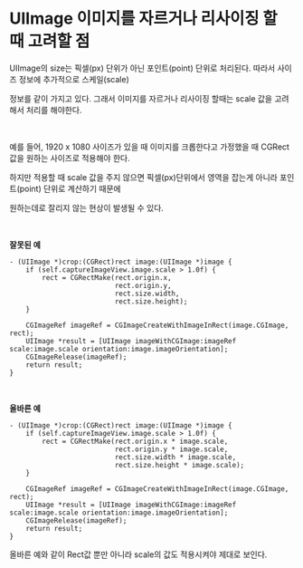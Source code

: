 # UIImage 이미지를 자르거나 리사이징 할 때 고려할 점

UIImage의 size는 픽셀(px) 단위가 아닌 포인트(point) 단위로 처리된다. 따라서 사이즈 정보에 추가적으로 스케일(scale)

정보를 같이 가지고 있다. 그래서 이미지를 자르거나 리사이징 할때는 scale 값을 고려해서 처리를 해야한다.

<br />

예를 들어, 1920 x 1080 사이즈가 있을 때 이미지를 크롭한다고 가정했을 때 CGRect 값을 원하는 사이즈로 적용해야 한다.

하지만 적용할 때 scale 값을 주지 않으면 픽셀(px)단위에서 영역을 잡는게 아니라 포인트(point) 단위로 계산하기 때문에

원하는데로 잘리지 않는 현상이 발생될 수 있다.

<br />

**잘못된 예**

~~~objc
- (UIImage *)crop:(CGRect)rect image:(UIImage *)image {
    if (self.captureImageView.image.scale > 1.0f) {
        rect = CGRectMake(rect.origin.x,
                          rect.origin.y,
                          rect.size.width,
                          rect.size.height);
    }
    
    CGImageRef imageRef = CGImageCreateWithImageInRect(image.CGImage, rect);
    UIImage *result = [UIImage imageWithCGImage:imageRef scale:image.scale orientation:image.imageOrientation];
    CGImageRelease(imageRef);
    return result;
}
~~~

<br />

**올바른 예**

~~~~objc
- (UIImage *)crop:(CGRect)rect image:(UIImage *)image {
    if (self.captureImageView.image.scale > 1.0f) {
        rect = CGRectMake(rect.origin.x * image.scale,
                          rect.origin.y * image.scale,
                          rect.size.width * image.scale,
                          rect.size.height * image.scale);
    }
    
    CGImageRef imageRef = CGImageCreateWithImageInRect(image.CGImage, rect);
    UIImage *result = [UIImage imageWithCGImage:imageRef scale:image.scale orientation:image.imageOrientation];
    CGImageRelease(imageRef);
    return result;
}
~~~~

올바른 예와 같이 Rect값 뿐만 아니라 scale의 값도 적용시켜야 제대로 보인다.